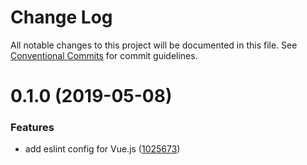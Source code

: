 # Change Log

All notable changes to this project will be documented in this file.
See [Conventional Commits](https://conventionalcommits.org) for commit guidelines.

# 0.1.0 (2019-05-08)


### Features

* add eslint config for Vue.js ([1025673](https://github.com/gurunavi-creators/eslint-config-gnavi/commit/1025673))
